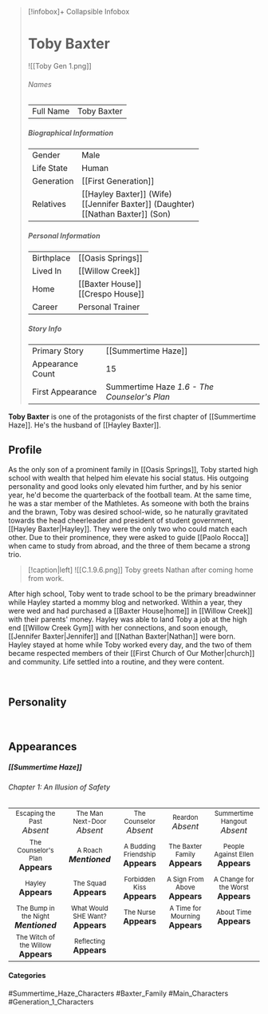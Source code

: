 > [!infobox]+ Collapsible Infobox
> # Toby Baxter
> ![[Toby Gen 1.png]] 
> ###### Names 
> |  |  | 
> | ---- | ---- | 
> | Full Name | Toby Baxter | 
>
> ##### Biographical Information
> |  |  | 
> | ---- | ---- | 
> | Gender | Male | 
> | Life State | Human |
> | Generation | [[First Generation]] |
> | Relatives | [[Hayley Baxter]] (Wife)<br>[[Jennifer Baxter]] (Daughter)<br>[[Nathan Baxter]] (Son)
> 
> ##### Personal Information
> |  |  | 
> | ---- | ---- | 
> | Birthplace |[[Oasis Springs]]| 
> | Lived In |[[Willow Creek]]| 
> | Home |[[Baxter House]]<br>[[Crespo House]]| 
> | Career | Personal Trainer | 
> 
> ##### Story Info
> |  |  | 
> | ---- | ---- | 
> | Primary Story | [[Summertime Haze]] | 
> | Appearance Count | 15 | 
> | First Appearance | Summertime Haze *1.6 - The Counselor's Plan*

**Toby Baxter** is one of the protagonists of the first chapter of [[Summertime Haze]]. He's the husband of [[Hayley Baxter]].

## Profile
As the only son of a prominent family in [[Oasis Springs]], Toby started high school with wealth that helped him elevate his social status. His outgoing personality and good looks only elevated him further, and by his senior year, he'd become the quarterback of the football team. At the same time, he was a star member of the Mathletes. As someone with both the brains and the brawn, Toby was desired school-wide, so he naturally gravitated towards the head cheerleader and president of student government, [[Hayley Baxter|Hayley]]. They were the only two who could match each other. Due to their prominence, they were asked to guide [[Paolo Rocca]] when came to study from abroad, and the three of them became a strong trio.

> [!caption|left]
> ![[C.1.9.6.png]] 
> Toby greets Nathan after coming home from work.

After high school, Toby went to trade school to be the primary breadwinner while Hayley started a mommy blog and networked. Within a year, they were wed and had purchased a [[Baxter House|home]] in [[Willow Creek]] with their parents' money. Hayley was able to land Toby a job at the high end [[Willow Creek Gym]] with her connections, and soon enough, [[Jennifer Baxter|Jennifer]] and [[Nathan Baxter|Nathan]] were born. Hayley stayed at home while Toby worked every day, and the two of them became respected members of their [[First Church of Our Mother|church]] and community. Life settled into a routine, and they were content.

<br style="clear:both; margin: 0; padding: 0" />

## Personality

<br style="clear:both; margin: 0; padding: 0" />

## Appearances
##### [[Summertime Haze]]
###### Chapter 1: An Illusion of Safety

|                                                                       |     |     |     |     |
| --------------------------------------------------------------------- | --- | --- | --- | --- |
| <center><font size=2>Escaping the Past<br><font size=3>*Absent*  | <center><font size=2>The Man Next-Door<br><font size=3>*Absent* | <center><font size=2>The Counselor<br><font size=3>*Absent* | <center><font size=2>Reardon<br><font size=3>*Absent* | <center><font size=2>Summertime Hangout<br><font size=3>*Absent* |
| <center><font size=2>The Counselor's Plan<br><font size=3>**Appears**  | <center><font size=2>A Roach<br><font size=3>***Mentioned*** | <center><font size=2>A Budding Friendship<br><font size=3>**Appears** | <center><font size=2>The Baxter Family<br><font size=3>**Appears** | <center><font size=2>People Against Ellen<br><font size=3>**Appears** |
| <center><font size=2>Hayley<br><font size=3>**Appears**  | <center><font size=2>The Squad<br><font size=3>**Appears** | <center><font size=2>Forbidden Kiss<br><font size=3>**Appears** | <center><font size=2>A Sign From Above<br><font size=3>**Appears** | <center><font size=2>A Change for the Worst<br><font size=3>**Appears** |
| <center><font size=2>The Bump in the Night<br><font size=3>***Mentioned***   | <center><font size=2>What Would SHE Want?<br><font size=3>**Appears** | <center><font size=2>The Nurse<br><font size=3>**Appears** | <center><font size=2>A Time for Mourning<br><font size=3>**Appears** | <center><font size=2>About Time<br><font size=3>**Appears** |
| <center><font size=2>The Witch of the Willow<br><font size=3>**Appears**  | <center><font size=2>Reflecting<br><font size=3>**Appears**           |
#### Categories
#Summertime_Haze_Characters #Baxter_Family #Main_Characters #Generation_1_Characters
